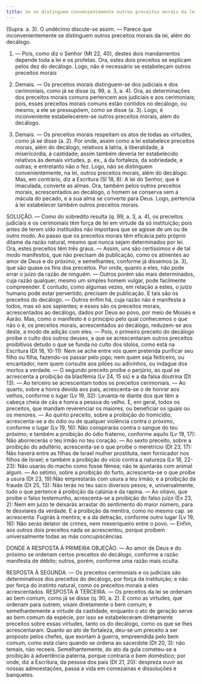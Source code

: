 ```yaml
---
title: Se se distinguem convenientemente outros preceitos morais da lei, além do decálogo
---
```


(Supra. a. 3).
  O undécimo discute-se assim. — Parece que inconvenientemente se distinguem outros preceitos morais da lei, além do decálogo.  

1. — Pois, como diz o Senhor (Mt 22, 40), destes dois mandamentos depende toda a lei e os profetas. Ora, estes dois preceitos se explicam pelos dez do decálogo. Logo, não é necessário se estabeleçam outros preceitos morais  

2. Demais. — Os preceitos morais distinguem-se dos judiciais e dos cerimoniais, como já se disse (q. 99, a. 3, a. 4). Ora, as determinações dos preceitos morais comuns pertencem aos judiciais e aos cerimoniais; pois, esses preceitos morais comuns estão contidos no decálogo, ou mesmo, a ele se pressupõem, como se disse (a. 3). Logo, é inconveniente estabelecerem-se outros preceitos morais, além do decálogo.  

3. Demais. — Os preceitos morais respeitam os atos de todas as virtudes, como já se disse (a. 2). Por onde, assim como a lei estabelece preceitos morais, além do decálogo, relativos à latria, à liberalidade, à misericórdia, à castidade; assim também deveria ter estabelecido relativos às demais virtudes, p. ex., à da fortaleza, da sobriedade, e outras; e entretanto não o fez. Logo, não se distinguem convenientemente, na lei, outros preceitos morais, além do decálogo.  Mas, em contrário, diz a Escritura (Sl 18, 8): A lei do Senhor, que é imaculada, converte as almas. Ora, também pelos outros preceitos morais, acrescentados ao decálogo, o homem se conserva sem a mácula do pecado, e a sua alma se converte para Deus. Logo, pertencia à lei estabelecer também outros preceitos morais.  

SOLUÇÃO. — Como do sobredito resulta (q. 99, a. 3, a. 4), os preceitos judiciais e os cerimoniais têm força de lei em virtude da só instituição; pois antes de terem sido instituídos não importava que se agisse de um ou de outro modo. Ao passo que os preceitos morais têm eficácia pelo próprio ditame da razão natural, mesmo que nunca sejam determinados por lei. Ora, estes preceitos têm três graus. — Assim, uns são certíssimos e de tal modo manifestos, que não precisam de publicação, como os atinentes ao amor de Deus e do próximo, e semelhantes, conforme já dissemos (a. 3), que são quase os fins dos preceitos. Por onde, quanto a eles, não pode errar o juízo da razão de ninguém. — Outros porém são mais determinados, cuja razão qualquer, mesmo um simples homem vulgar, pode facilmente compreender. E contudo, como algumas vezes, em relação a estes, o juízo humano pode estar pervertido, precisam de publicação. E tais são os preceitos do decálogo. — Outros enfim há, cuja razão não é manifesta a todos, mas só aos sapientes; e esses são os preceitos morais, acrescentados ao decálogo, dados por Deus ao povo, por meio de Moisés e Aarão.  Mas, como o manifesto é o princípio pelo qual conhecemos o que não o é, os preceitos morais, acrescentados ao decálogo, reduzem-se aos deste, a modo de adição com eles. — Pois, o primeiro preceito do decálogo proíbe o culto dos outros deuses, a que se acrescentaram outros preceitos proibitivos detudo o que se funda no culto dos ídolos, como está na Escritura (Dt 18, 10-11): Nem se ache entre vós quem pretenda purificar seu filho ou filha, fazendo-os passar pelo jogo; nem quem seja feiticeiro, ou encantador, nem quem consulte aos pilões ou adivinhos, ou indague dos mortos a verdade. — O segundo preceito proíbe o perjúrio, ao qual se acrescenta a proibição da blasfêmia (Lv 24, 15 ss) e a da falsa doutrina (Dt 13). — Ao terceiro se acrescentam todos os preceitos cerimoniais. — Ao quarto, sobre a honra devida aos pais, acrescenta-se o de honrar aos velhos, conforme o lugar (Lv 19, 32): Levanta-te diante dos que têm a cabeça cheia de cãs e honra a pessoa do velho. E, em geral, todos os preceitos, que mandam reverenciar os maiores, ou beneficiar os iguais ou os menores. — Ao quinto preceito, sobre a proibição do homicídio, acrescenta-se a do ódio ou de qualquer violência contra o próximo, conforme o lugar (Lv 19, 16): Não conspirarás contra o sangue do teu próximo; e também a proibição do ódio fraterno, conforme aquilo (Lv 19, 17): Não aborrecerás o teu irmão no teu coração. — Ao sexto preceito, sobre a proibição do adultério, acrescenta-se o que proíbe o meretrício (Dt 23, 17): Não haverá entre as filhas de Israel mulher prostituta, nem fornicador nos filhos de Israel; e também a proibição do vício contra a natureza (Lv 18, 22-23): Não usarás do macho como fosse fêmea; não te ajuntarás com animal algum. — Ao sétimo, sobre a proibição do furto, acrescenta-se o que proíbe a usura (Dt 23, 19):Não emprestarás com usura a teu irmão; e a proibição da fraude (Dt 25, 13): Não terás no teu saco diversos pesos; e, universalmente, tudo o que pertence à proibição da calúnia e da rapina. — Ao oitavo, que proíbe o falso testemunho, acrescenta-se a proibição do falso juízo (Ex 23, 2): Nem em juízo te deixarás arrastar do sentimento do maior número, para te desviares da verdade. E a proibição da mentira, como no mesmo cap. se acrescenta: Fugirás à mentira; e a da detração, conforme outro lugar (Lv 19, 16): Não serás delator de crimes, nem mexeriqueiro entre o povo. — Enfim, aos outros dois preceitos nada se acrescentou, porque proíbem universalmente todas as más concupiscências.  

DONDE A RESPOSTA À PRIMEIRA OBJEÇÃO. — Ao amor de Deus e do próximo se ordenam certos preceitos do decálogo, conforme a razão manifesta de débito; outros, porém, conforme uma razão mais oculta.  

RESPOSTA À SEGUNDA. — Os preceitos cerimoniais e os judiciais são determinativos dos preceitos do decálogo, por força da instituição; e não por força do instinto natural, como os preceitos morais a eles acrescentados.  RESPOSTA À TERCEIRA. — Os preceitos da lei se ordenam ao bem comum, como já se disse (q. 90, a. 2).
 E como as virtudes, que ordenam para outrem, visam diretamente o bem comum; e semelhantemente a virtude da castidade, enquanto o ato de geração serve ao bem comum da espécie, por isso se estabeleceram diretamente preceitos sobre essas virtudes, tanto os do decálogo, como os que se lhes acrescentaram. Quanto ao ato de fortaleza, deu-se um preceito a ser proposto pelos chefes, que exortam à guerra, empreendida pelo bem comum, como está claro quando se ordena ao sacerdote (Dt 20, 3): não temais, não receeis. Semelhantemente, do ato da gula cometeu-se a proibição à advertência paterna, porque contraria o bem doméstico; por onde, diz a Escritura, da pessoa dos pais (Dt 21, 20): despreza ouvir as nossas admoestações, passa a vida em comezainas e dissoluções e banquetes.